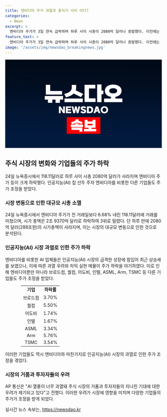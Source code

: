 ```yaml
---
title: 엔비디아 주가 과열과 휴식기 사이 어디? 
categories:
  - News
excerpt: >
  엔비디아 주가가 3일 연속 급락하며 하루 사이 시총이 2080억 달러나 증발했다. 이전에는 인공지능(AI) 칩 분야에서 1위를 차지하며 급등했던 엔비디아의 주가가 이젠 조정을 받고 있는데, 이는 AI 열풍이 과열되어 주식 시장의 거품과 투자자들의 지나친 기대에 대한 우려가 커지고 있는 것으로 분석된다. 또한, 퀄컴, 인텔, TSMC 등도 크게 하락하며 AI 열풍을 타는 기업들이 대부분 조정을 받고 있는 상황이다. (단어 수: 119)
feature_text: >
  엔비디아 주가가 3일 연속 급락하며 하루 사이 시총이 2080억 달러나 증발했다. 이전에는 인공지능(AI) 칩 분야에서 1위를 차지하며 급등했던 엔비디아의 주가가 이젠 조정을 받고 있는데, 이는 AI 열풍이 과열되어 주식 시장의 거품과 투자자들의 지나친 기대에 대한 우려가 커지고 있는 것으로 분석된다. 또한, 퀄컴, 인텔, TSMC 등도 크게 하락하며 AI 열풍을 타는 기업들이 대부분 조정을 받고 있는 상황이다. (단어 수: 119)
image: '/assets/img/newsdao_breakingnews.jpg'
---
```


<p><img src="/assets/img/newsdao_breakingnews.jpg" alt="koreaapp 속보" /></p>

<h2 data-ke-size="size26">주식 시장의 변화와 기업들의 주가 하락</h2>

<p data-ke-size="size16">24일 뉴욕증시에서 118.11달러로 하루 사이 시총 2080억 달러가 사라지며 엔비디아 주가 등이 크게 하락했다. 인공지능(AI) 칩 선두 주자 엔비디아를 비롯한 다른 기업들도 주가 조정을 받았다. </p>

<h3>시장 변동으로 인한 대규모 시총 소멸</h3>

<p data-ke-size="size16">24일 뉴욕증시에서 엔비디아 주가가 전 거래일보다 6.68% 내린 118.11달러에 거래를 마쳤으며, 시가 총액은 2조 9370억 달러로 하락하여 3위로 밀렸다. 단 하루 만에 2080억 달러(288조원)의 시가총액이 사라지며, 이는 시장의 대규모 변동으로 인한 것으로 분석된다.</p>

<h3>인공지능(AI) 시장 과열로 인한 주가 하락</h3>

<p data-ke-size="size16">엔비디아를 비롯한 AI 업체들은 인공지능(AI) 시장의 급격한 성장에 힘입어 최근 상승세를 보였으나, 이에 따른 과열 우려와 차익 실현 매물이 주가 하락을 야기하였다. 이로 인해 엔비디아뿐만 아니라 브로드컴, 퀄컴, 어도비, 인텔, ASML, Arm, TSMC 등 다른 기업들도 주가 조정을 받았다. </p>

<table style="width: 80%; margin-left: auto; margin-right: auto;">
<tbody>
<tr>
<td style="text-align: center; height: 17px;"><b>기업</b></td>
<td style="text-align: center; height: 17px;"><b>하락률</b></td>
</tr>
<tr>
<td style="text-align: center; height: 17px;">브로드컴</td>
<td style="text-align: center; height: 17px;">3.70%</td>
</tr>
<tr>
<td style="text-align: center; height: 17px;">퀄컴</td>
<td style="text-align: center; height: 17px;">5.50%</td>
</tr>
<tr>
<td style="text-align: center; height: 17px;">어도비</td>
<td style="text-align: center; height: 17px;">1.74%</td>
</tr>
<tr>
<td style="text-align: center; height: 17px;">인텔</td>
<td style="text-align: center; height: 17px;">1.67%</td>
</tr>
<tr>
<td style="text-align: center; height: 17px;">ASML</td>
<td style="text-align: center; height: 17px;">3.34%</td>
</tr>
<tr>
<td style="text-align: center; height: 17px;">Arm</td>
<td style="text-align: center; height: 17px;">5.76%</td>
</tr>
<tr>
<td style="text-align: center; height: 17px;">TSMC</td>
<td style="text-align: center; height: 17px;">3.54%</td>
</tr>
</tbody>
</table>

<p data-ke-size="size16">이러한 기업들도 역시 엔비디아와 마찬가지로 인공지능(AI) 시장의 과열로 인한 주가 조정을 겪었다. </p>

<h3>시장의 거품과 투자자들의 우려</h3>

<p data-ke-size="size16">AP 통신은 "AI 열풍이 너무 과열돼 주식 시장의 거품과 투자자들의 지나친 기대에 대한 우려가 제기되고 있다"고 전했다. 이러한 우려가 시장에 영향을 미치며 다양한 기업들의 주가가 조정을 받게 되었다.</p>
실시간 뉴스 속보는, <a href="https://newsdao.kr" rel="dofollow">https://newsdao.kr</a>


